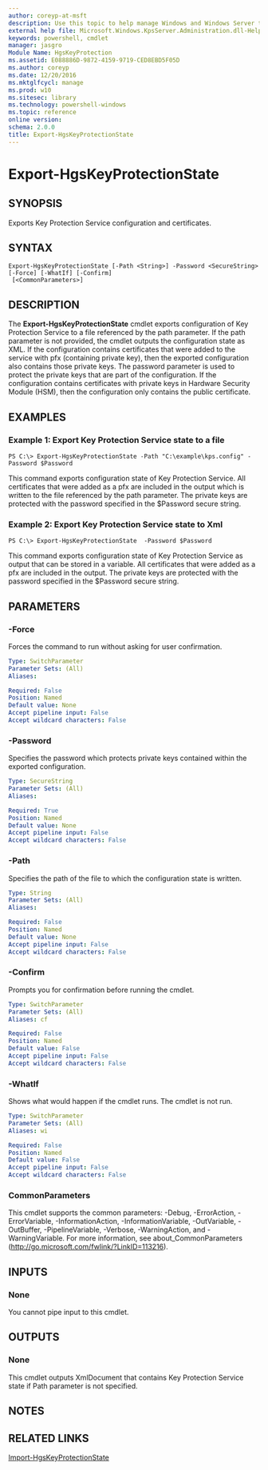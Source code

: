 ```yaml
---
author: coreyp-at-msft
description: Use this topic to help manage Windows and Windows Server technologies with Windows PowerShell.
external help file: Microsoft.Windows.KpsServer.Administration.dll-Help.xml
keywords: powershell, cmdlet
manager: jasgro
Module Name: HgsKeyProtection
ms.assetid: E088886D-9872-4159-9719-CED8EBD5F05D
ms.author: coreyp
ms.date: 12/20/2016
ms.mktglfcycl: manage
ms.prod: w10
ms.sitesec: library
ms.technology: powershell-windows
ms.topic: reference
online version: 
schema: 2.0.0
title: Export-HgsKeyProtectionState
---
```


# Export-HgsKeyProtectionState

## SYNOPSIS
Exports Key Protection Service configuration and certificates.

## SYNTAX

```
Export-HgsKeyProtectionState [-Path <String>] -Password <SecureString> [-Force] [-WhatIf] [-Confirm]
 [<CommonParameters>]
```

## DESCRIPTION
The **Export-HgsKeyProtectionState** cmdlet exports configuration of Key Protection Service to a file referenced by the path parameter.
If the path parameter is not provided, the cmdlet outputs the configuration state as XML.
If the configuration contains certificates that were added to the service with pfx (containing private key), then the exported configuration also contains those private keys.
The password parameter is used to protect the private keys that are part of the configuration.
If the configuration contains certificates with private keys in Hardware Security Module (HSM), then the configuration only contains the public certificate.

## EXAMPLES

### Example 1: Export Key Protection Service state to a file
```
PS C:\> Export-HgsKeyProtectionState -Path "C:\example\kps.config" -Password $Password
```

This command exports configuration state of Key Protection Service.
All certificates that were added as a pfx are included in the output which is written to the file referenced by the path parameter.
The private keys are protected with the password specified in the $Password secure string.

### Example 2: Export Key Protection Service state to Xml
```
PS C:\> Export-HgsKeyProtectionState  -Password $Password
```

This command exports configuration state of Key Protection Service as output that can be stored in a variable.
All certificates that were added as a pfx are included in the output.
The private keys are protected with the password specified in the $Password secure string.

## PARAMETERS

### -Force
Forces the command to run without asking for user confirmation.

```yaml
Type: SwitchParameter
Parameter Sets: (All)
Aliases: 

Required: False
Position: Named
Default value: None
Accept pipeline input: False
Accept wildcard characters: False
```

### -Password
Specifies the password which protects private keys contained within the exported configuration.

```yaml
Type: SecureString
Parameter Sets: (All)
Aliases: 

Required: True
Position: Named
Default value: None
Accept pipeline input: False
Accept wildcard characters: False
```

### -Path
Specifies the path of the file to which the configuration state is written.

```yaml
Type: String
Parameter Sets: (All)
Aliases: 

Required: False
Position: Named
Default value: None
Accept pipeline input: False
Accept wildcard characters: False
```

### -Confirm
Prompts you for confirmation before running the cmdlet.

```yaml
Type: SwitchParameter
Parameter Sets: (All)
Aliases: cf

Required: False
Position: Named
Default value: False
Accept pipeline input: False
Accept wildcard characters: False
```

### -WhatIf
Shows what would happen if the cmdlet runs.
The cmdlet is not run.

```yaml
Type: SwitchParameter
Parameter Sets: (All)
Aliases: wi

Required: False
Position: Named
Default value: False
Accept pipeline input: False
Accept wildcard characters: False
```

### CommonParameters
This cmdlet supports the common parameters: -Debug, -ErrorAction, -ErrorVariable, -InformationAction, -InformationVariable, -OutVariable, -OutBuffer, -PipelineVariable, -Verbose, -WarningAction, and -WarningVariable. For more information, see about_CommonParameters (http://go.microsoft.com/fwlink/?LinkID=113216).

## INPUTS

### None
You cannot pipe input to this cmdlet.

## OUTPUTS

### None
This cmdlet outputs XmlDocument that contains Key Protection Service state if Path parameter is not specified.

## NOTES

## RELATED LINKS

[Import-HgsKeyProtectionState](./import-hgskeyprotectionstate.md)


